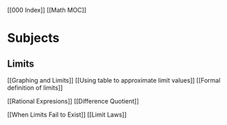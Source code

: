 [[000 Index]] [[Math MOC]]


# Subjects

## Limits
[[Graphing and Limits]]
[[Using table to approximate limit values]]
[[Formal definition of limits]]




[[Rational Expresions]]
[[Difference Quotient]]

[[When Limits Fail to Exist]]
[[Limit Laws]]
